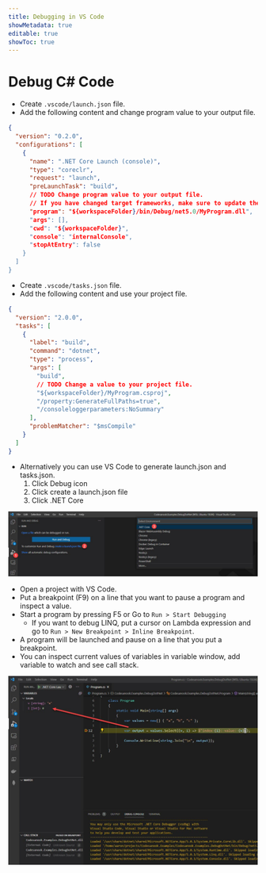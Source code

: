 ```yaml
---
title: Debugging in VS Code
showMetadata: true
editable: true
showToc: true
---
```


# Debug C# Code

- Create `.vscode/launch.json` file.
- Add the following content and change program value to your output file.

```json
{
  "version": "0.2.0",
  "configurations": [
    {
      "name": ".NET Core Launch (console)",
      "type": "coreclr",
      "request": "launch",
      "preLaunchTask": "build",
      // TODO Change program value to your output file.
      // If you have changed target frameworks, make sure to update the program path.",
      "program": "${workspaceFolder}/bin/Debug/net5.0/MyProgram.dll",
      "args": [],
      "cwd": "${workspaceFolder}",
      "console": "internalConsole",
      "stopAtEntry": false
    }
  ]
}
```

- Create `.vscode/tasks.json` file.
- Add the following content and use your project file.

```json
{
  "version": "2.0.0",
  "tasks": [
    {
      "label": "build",
      "command": "dotnet",
      "type": "process",
      "args": [
        "build",
        // TODO Change a value to your project file.
        "${workspaceFolder}/MyProgram.csproj",
        "/property:GenerateFullPaths=true",
        "/consoleloggerparameters:NoSummary"
      ],
      "problemMatcher": "$msCompile"
    }
  ]
}
```

- Alternatively you can use VS Code to generate launch.json and tasks.json.
  1. Click Debug icon
  2. Click create a launch.json file
  3. Click .NET Core

![Create launch.json by VS Code](images/vs-code-create-launch-file.jpg)

- Open a project with VS Code.
- Put a breakpoint (F9) on a line that you want to pause a program and inspect a value.
- Start a program by pressing F5 or Go to `Run > Start Debugging`
  - If you want to debug LINQ, put a cursor on Lambda expression and go to `Run > New Breakpoint > Inline Breakpoint`.
- A program will be launched and pause on a line that you put a breakpoint.
- You can inspect current values of variables in variable window, add variable to watch and see call stack.

![debug LINQ in VS Code](images/debug-linq-in-vs-code.jpg)


